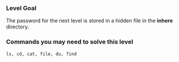 ### Level Goal
The password for the next level is stored in a hidden file in the **inhere** directory.

### Commands you may need to solve this level
`ls, cd, cat, file, du, find`
